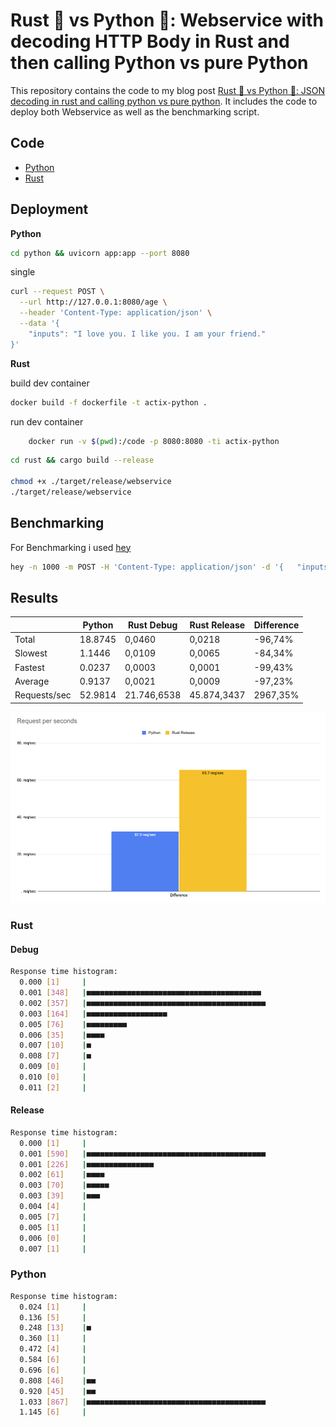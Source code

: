 # Rust 🦀 vs Python 🐍: Webservice with decoding HTTP Body in Rust and then calling Python vs pure Python

This repository contains the code to my blog post [Rust 🦀 vs Python 🐍: JSON decoding in rust and calling python vs pure python](). It includes the code to deploy both Webservice as well as the benchmarking script.

## Code

- [Python](./python)
- [Rust](./rust)

## Deployment

**Python**

```bash
cd python && uvicorn app:app --port 8080
```

single

```bash
curl --request POST \
  --url http://127.0.0.1:8080/age \
  --header 'Content-Type: application/json' \
  --data '{
	"inputs": "I love you. I like you. I am your friend."
}'
```

**Rust**

build dev container
```Bash
docker build -f dockerfile -t actix-python . 
```
run dev container
```Bash
	docker run -v $(pwd):/code -p 8080:8080 -ti actix-python 
```


```bash
cd rust && cargo build --release

chmod +x ./target/release/webservice
./target/release/webservice
```

## Benchmarking

For Benchmarking i used [hey](https://github.com/rakyll/hey)

```bash
hey -n 1000 -m POST -H 'Content-Type: application/json' -d '{	"inputs": "I love you. I like you. I am your friend."}' http://127.0.0.1:8080/age
```

## Results

|              | Python     | Rust Debug  | Rust Release | Difference |
|--------------|------------|-------------|--------------|------------|
| Total        | 18.8745     | 0,0460      | 0,0218       | -96,74%    |
| Slowest      | 1.1446     | 0,0109      | 0,0065       | -84,34%    |
| Fastest      | 0.0237     | 0,0003      | 0,0001       | -99,43%    |
| Average      | 0.9137     | 0,0021      | 0,0009       | -97,23%    |
| Requests/sec | 52.9814 | 21.746,6538 | 45.874,3437  | 2967,35%   |

![requests-per-second](req_sec.png)

### Rust

#### Debug

```bash
Response time histogram:
  0.000 [1]     |
  0.001 [348]   |■■■■■■■■■■■■■■■■■■■■■■■■■■■■■■■■■■■■■■■
  0.002 [357]   |■■■■■■■■■■■■■■■■■■■■■■■■■■■■■■■■■■■■■■■■
  0.003 [164]   |■■■■■■■■■■■■■■■■■■
  0.005 [76]    |■■■■■■■■■
  0.006 [35]    |■■■■
  0.007 [10]    |■
  0.008 [7]     |■
  0.009 [0]     |
  0.010 [0]     |
  0.011 [2]     |
```

#### Release

```bash
Response time histogram:
  0.000 [1]     |
  0.001 [590]   |■■■■■■■■■■■■■■■■■■■■■■■■■■■■■■■■■■■■■■■■
  0.001 [226]   |■■■■■■■■■■■■■■■
  0.002 [61]    |■■■■
  0.003 [70]    |■■■■■
  0.003 [39]    |■■■
  0.004 [4]     |
  0.005 [7]     |
  0.005 [1]     |
  0.006 [0]     |
  0.007 [1]     |
```

### Python

```bash
Response time histogram:
  0.024 [1]     |
  0.136 [5]     |
  0.248 [13]    |■
  0.360 [1]     |
  0.472 [4]     |
  0.584 [6]     |
  0.696 [6]     |
  0.808 [46]    |■■
  0.920 [45]    |■■
  1.033 [867]   |■■■■■■■■■■■■■■■■■■■■■■■■■■■■■■■■■■■■■■■■
  1.145 [6]     |
```